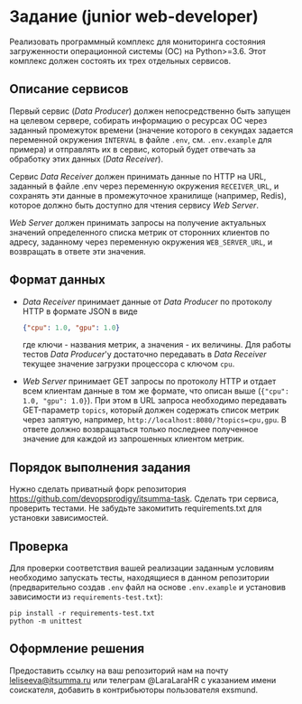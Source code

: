 # Задание (junior web-developer)

Реализовать программный комплекс для мониторинга состояния загруженности
операционной системы (ОС) на Python>=3.6.
Этот комплекс должен состоять их трех отдельных сервисов.

## Описание сервисов

Первый сервис (*Data Producer*) должен непосредственно быть запущен на целевом
сервере, собирать информацию о ресурсах ОС через заданный промежуток времени
(значение которого в секундах задается переменной окружения `INTERVAL` в файле
`.env`, см. `.env.example` для примера) и отправлять их в сервис,
который будет отвечать за обработку этих данных (*Data Receiver*).

Сервис *Data Receiver* должен принимать данные по HTTP на URL,
заданный в файле .env через переменную окружения `RECEIVER_URL`,
и сохранять эти данные в промежуточное хранилище (например, Redis), которое должно быть доступно
для чтения сервису *Web Server*.

*Web Server* должен принимать запросы на получение актуальных значений определенного списка метрик
от сторонних клиентов по адресу, заданному
через переменную окружения `WEB_SERVER_URL`, и возвращать в ответе эти значения.

## Формат данных

* *Data Receiver* принимает данные от *Data Producer* по протоколу HTTP в формате JSON в виде
    ```json
    {"cpu": 1.0, "gpu": 1.0}
    ```
    где ключи - названия метрик, а значения - их величины.
    Для работы тестов *Data Producer*'у достаточно передавать в *Data Receiver* текущее
    значение загрузки процессора c ключом `cpu`.

* *Web Server* принимает GET запросы по протоколу HTTP и отдает
всем клиентам данные в том же формате, что описан выше (`{"cpu": 1.0, "gpu": 1.0}`).
При этом в URL запроса необходимо передавать GET-параметр `topics`, который должен
содержать список метрик через запятую, например, `http://localhost:8080/?topics=cpu,gpu`.
В ответе должно возвращаться только последнее полученное значение для каждой из запрошенных клиентом метрик.

## Порядок выполнения задания
Нужно сделать приватный форк репозитория https://github.com/devopsprodigy/itsumma-task. Сделать три сервиса, проверить тестами. Не забудьте закомитить requirements.txt для установки зависимостей.

## Проверка
Для проверки соответствия вашей реализации заданным условиям необходимо запускать тесты,
находящиеся в данном репозитории (предварительно создав `.env` файл на основе `.env.example`
и установив зависимости из `requirements-test.txt`):

```shell script
pip install -r requirements-test.txt
python -m unittest
```

## Оформление решения
Предоставить ссылку на ваш репозиторий нам на почту leliseeva@itsumma.ru или телеграм @LaraLaraHR с указанием имени соискателя, добавить в контрибьюторы пользователя exsmund. 
